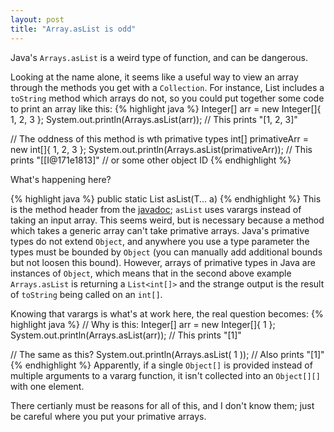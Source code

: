 ```yaml
---
layout: post
title: "Array.asList is odd"
---
```


Java's `Arrays.asList` is a weird type of function, and can be dangerous.

Looking at the name alone, it seems like a useful way to view an array through the methods you get with a `Collection`.
For instance, List includes a `toString` method which arrays do not,
so you could put together some code to print an array like this:
{% highlight java %}
Integer[] arr = new Integer[]{ 1, 2, 3 };
System.out.println(Arrays.asList(arr)); // This prints "[1, 2, 3]"

// The oddness of this method is wth primative types
int[] primativeArr = new int[]{ 1, 2, 3 };
System.out.println(Arrays.asList(primativeArr)); // This prints "[[I@171e1813]"
                                                 // or some other object ID
{% endhighlight %}

What's happening here?

{% highlight java %}
public static <T> List<T> asList(T... a)
{% endhighlight %}
This is the method header from the [javadoc](http://docs.oracle.com/javase/7/docs/api/java/util/Arrays.html#asList(T...));
`asList` uses varargs instead of taking an input array.
This seems weird, but is necessary because a method which takes a generic array can't take primative arrays.
Java's primative types do not extend `Object`, and anywhere you use a type parameter the types must be bounded by `Object`
(you can manually add additional bounds but not loosen this bound).
However, arrays of primative types in Java are instances of `Object`,
which means that in the second above example `Arrays.asList` is returning a `List<int[]>` and the strange output is the result of `toString` being called on an `int[]`.

Knowing that varargs is what's at work here, the real question becomes:
{% highlight java %}
// Why is this:
Integer[] arr = new Integer[]{ 1 };
System.out.println(Arrays.asList(arr)); // This prints "[1]"

// The same as this?
System.out.println(Arrays.asList( 1 )); // Also prints "[1]"
{% endhighlight %}
Apparently, if a single `Object[]` is provided instead of multiple arguments to a vararg function,
it isn't collected into an `Object[][]` with one element.


There certianly must be reasons for all of this, and I don't know them;
just be careful where you put your primative arrays.
